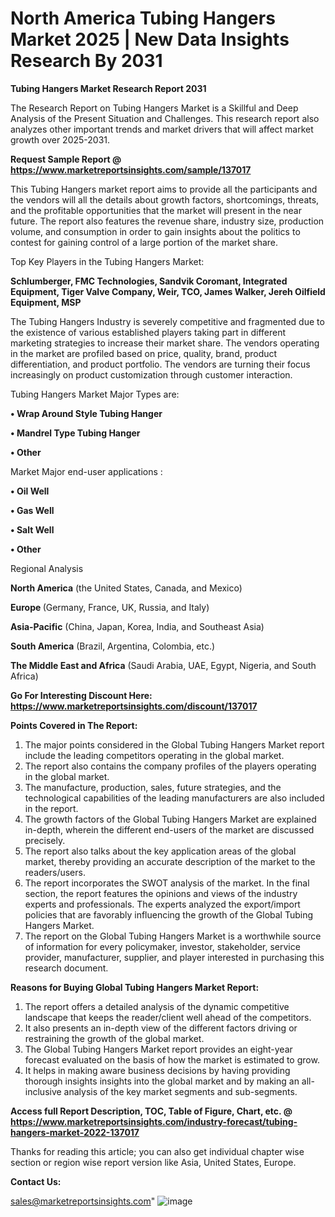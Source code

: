# North America Tubing Hangers Market 2025 | New Data Insights Research By 2031

<strong>Tubing Hangers Market Research Report 2031</strong>

The Research Report on Tubing Hangers Market is a Skillful and Deep Analysis of the Present Situation and Challenges. This research report also analyzes other important trends and market drivers that will affect market growth over 2025-2031.

<strong>Request Sample Report @ <a href=https://www.marketreportsinsights.com/sample/137017>https://www.marketreportsinsights.com/sample/137017</a></strong>

This Tubing Hangers market report aims to provide all the participants and the vendors will all the details about growth factors, shortcomings, threats, and the profitable opportunities that the market will present in the near future. The report also features the revenue share, industry size, production volume, and consumption in order to gain insights about the politics to contest for gaining control of a large portion of the market share.

Top Key Players in the Tubing Hangers Market:

<strong>Schlumberger, FMC Technologies, Sandvik Coromant, Integrated Equipment, Tiger Valve Company, Weir, TCO, James Walker, Jereh Oilfield Equipment, MSP</strong>

The Tubing Hangers Industry is severely competitive and fragmented due to the existence of various established players taking part in different marketing strategies to increase their market share. The vendors operating in the market are profiled based on price, quality, brand, product differentiation, and product portfolio. The vendors are turning their focus increasingly on product customization through customer interaction.

Tubing Hangers Market Major Types are:

<strong>• Wrap Around Style Tubing Hanger

• Mandrel Type Tubing Hanger

• Other</strong>

Market Major end-user applications :

<strong>• Oil Well

• Gas Well

• Salt Well

• Other</strong>

Regional Analysis

</u><strong><b>North America</b></strong> (the United States, Canada, and Mexico)

<strong><b>Europe </b></strong>(Germany, France, UK, Russia, and Italy)

<strong><b>Asia-Pacific</b></strong> (China, Japan, Korea, India, and Southeast Asia)

<strong><b>South America</b></strong> (Brazil, Argentina, Colombia, etc.)

<strong><b>The Middle East and Africa</b></strong> (Saudi Arabia, UAE, Egypt, Nigeria, and South Africa)

<strong>Go For Interesting Discount Here: <a href=https://www.marketreportsinsights.com/discount/137017>https://www.marketreportsinsights.com/discount/137017</a></strong>

<strong>Points Covered in The Report:</strong>
<ol>
  <li>The major points considered in the Global Tubing Hangers Market report include the leading competitors operating in the global market.</li>
  <li>The report also contains the company profiles of the players operating in the global market.</li>
  <li>The manufacture, production, sales, future strategies, and the technological capabilities of the leading manufacturers are also included in the report.</li>
  <li>The growth factors of the Global Tubing Hangers Market are explained in-depth, wherein the different end-users of the market are discussed precisely.</li>
  <li>The report also talks about the key application areas of the global market, thereby providing an accurate description of the market to the readers/users.</li>
  <li>The report incorporates the SWOT analysis of the market. In the final section, the report features the opinions and views of the industry experts and professionals. The experts analyzed the export/import policies that are favorably influencing the growth of the Global Tubing Hangers Market.</li>
  <li>The report on the Global Tubing Hangers Market is a worthwhile source of information for every policymaker, investor, stakeholder, service provider, manufacturer, supplier, and player interested in purchasing this research document.</li>
</ol>
<strong>Reasons for Buying Global Tubing Hangers Market Report:</strong>

<ol>
  <li>The report offers a detailed analysis of the dynamic competitive landscape that keeps the reader/client well ahead of the competitors.</li>
  <li>It also presents an in-depth view of the different factors driving or restraining the growth of the global market.</li>
  <li>The Global Tubing Hangers Market report provides an eight-year forecast evaluated on the basis of how the market is estimated to grow.</li>
  <li>It helps in making aware business decisions by having providing thorough insights insights into the global market and by making an all-inclusive analysis of the key market segments and sub-segments.</li>
</ol>
<strong>Access full Report Description, TOC, Table of Figure, Chart, etc. @ <a href=https://www.marketreportsinsights.com/industry-forecast/tubing-hangers-market-2022-137017>https://www.marketreportsinsights.com/industry-forecast/tubing-hangers-market-2022-137017</a></strong>


Thanks for reading this article; you can also get individual chapter wise section or region wise report version like Asia, United States, Europe.

<strong>Contact Us:</strong>

sales@marketreportsinsights.com"
![image](https://github.com/user-attachments/assets/337d7a47-f64b-4627-9f2b-2da2f2eec5c8)

